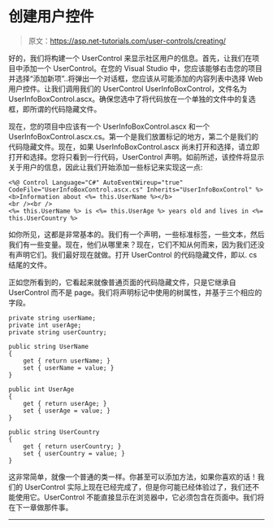 # 创建用户控件

> 原文：<https://asp.net-tutorials.com/user-controls/creating/>

好的，我们将构建一个 UserControl 来显示社区用户的信息。首先，让我们在项目中添加一个 UserControl。在您的 Visual Studio 中，您应该能够右击您的项目并选择“添加新项”..将弹出一个对话框，您应该从可能添加的内容列表中选择 Web 用户控件。让我们调用我们的 UserControl UserInfoBoxControl，文件名为 UserInfoBoxControl.ascx。确保您选中了将代码放在一个单独的文件中的复选框，即所谓的代码隐藏文件。

现在，您的项目中应该有一个 UserInfoBoxControl.ascx 和一个 UserInfoBoxControl.ascx.cs。第一个是我们放置标记的地方，第二个是我们的代码隐藏文件。现在，如果 UserInfoBoxControl.ascx 尚未打开和选择，请立即打开和选择。您将只看到一行代码，UserControl 声明。如前所述，该控件将显示关于用户的信息，因此让我们开始添加一些标记来实现这一点:

```
<%@ Control Language="C#" AutoEventWireup="true" CodeFile="UserInfoBoxControl.ascx.cs" Inherits="UserInfoBoxControl" %>
<b>Information about <%= this.UserName %></b>
<br /><br />
<%= this.UserName %> is <%= this.UserAge %> years old and lives in <%= this.UserCountry %>
```

如你所见，这都是非常基本的。我们有一个声明，一些标准标签，一些文本，然后我们有一些变量。现在，他们从哪里来？现在，它们不知从何而来，因为我们还没有声明它们。我们最好现在就做。打开 UserControl 的代码隐藏文件，即以. cs 结尾的文件。

正如您所看到的，它看起来就像普通页面的代码隐藏文件，只是它继承自 UserControl 而不是 page。我们将声明标记中使用的树属性，并基于三个相应的字段。

```
private string userName;
private int userAge;
private string userCountry;

public string UserName
{
    get { return userName; }
    set { userName = value; }
}

public int UserAge
{
    get { return userAge; }
    set { userAge = value; }
}

public string UserCountry
{
    get { return userCountry; }
    set { userCountry = value; }
}
```

<input type="hidden" name="IL_IN_ARTICLE">

这非常简单，就像一个普通的类一样。你甚至可以添加方法，如果你喜欢的话！我们的 UserControl 实际上现在已经完成了，但是你可能已经体验过了，我们还不能使用它。UserControl 不能直接显示在浏览器中，它必须包含在页面中。我们将在下一章做那件事。

* * *